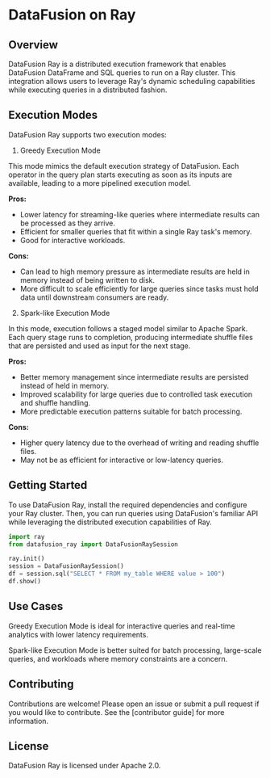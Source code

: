 <!---
  Licensed to the Apache Software Foundation (ASF) under one
  or more contributor license agreements.  See the NOTICE file
  distributed with this work for additional information
  regarding copyright ownership.  The ASF licenses this file
  to you under the Apache License, Version 2.0 (the
  "License"); you may not use this file except in compliance
  with the License.  You may obtain a copy of the License at

    http://www.apache.org/licenses/LICENSE-2.0

  Unless required by applicable law or agreed to in writing,
  software distributed under the License is distributed on an
  "AS IS" BASIS, WITHOUT WARRANTIES OR CONDITIONS OF ANY
  KIND, either express or implied.  See the License for the
  specific language governing permissions and limitations
  under the License.
-->

# DataFusion on Ray

## Overview

DataFusion Ray is a distributed execution framework that enables DataFusion DataFrame and SQL queries to run on a
Ray cluster. This integration allows users to leverage Ray's dynamic scheduling capabilities while executing
queries in a distributed fashion.

## Execution Modes

DataFusion Ray supports two execution modes:

1. Greedy Execution Mode

This mode mimics the default execution strategy of DataFusion. Each operator in the query plan starts executing
as soon as its inputs are available, leading to a more pipelined execution model.

**Pros:**

- Lower latency for streaming-like queries where intermediate results can be processed as they arrive.
- Efficient for smaller queries that fit within a single Ray task's memory.
- Good for interactive workloads.

**Cons:**

- Can lead to high memory pressure as intermediate results are held in memory instead of being written to disk.
- More difficult to scale efficiently for large queries since tasks must hold data until downstream consumers are ready.

2. Spark-like Execution Mode

In this mode, execution follows a staged model similar to Apache Spark. Each query stage runs to completion, producing intermediate shuffle files that are persisted and used as input for the next stage.

**Pros:**

- Better memory management since intermediate results are persisted instead of held in memory.
- Improved scalability for large queries due to controlled task execution and shuffle handling.
- More predictable execution patterns suitable for batch processing.

**Cons:**

- Higher query latency due to the overhead of writing and reading shuffle files.
- May not be as efficient for interactive or low-latency queries.

## Getting Started

To use DataFusion Ray, install the required dependencies and configure your Ray cluster. Then, you can run queries
using DataFusion's familiar API while leveraging the distributed execution capabilities of Ray.

```python
import ray
from datafusion_ray import DataFusionRaySession

ray.init()
session = DataFusionRaySession()
df = session.sql("SELECT * FROM my_table WHERE value > 100")
df.show()
```

## Use Cases

Greedy Execution Mode is ideal for interactive queries and real-time analytics with lower latency requirements.

Spark-like Execution Mode is better suited for batch processing, large-scale queries, and workloads where memory
constraints are a concern.

## Contributing

Contributions are welcome! Please open an issue or submit a pull request if you would like to contribute. See the
[contributor guide] for more information.

## License

DataFusion Ray is licensed under Apache 2.0.
